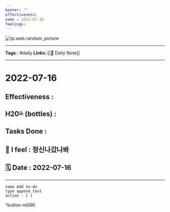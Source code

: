 ```yaml
---
banner: ""
effectiveness: 
name : 2022-07-16
feelings: 
---
```





![tp.web.random_picture](https://images.unsplash.com/photo-1485470733090-0aae1788d5af?crop=entropy&cs=tinysrgb&fit=crop&fm=jpg&h=2160&ixid=MnwxfDB8MXxyYW5kb218MHx8bGFuZHNjYXBlLG5pZ2h0Y2l0eSxzcGFjZXx8fHx8fDE2NTg1NDAxNzA&ixlib=rb-1.2.1&q=80&utm_campaign=api-credit&utm_medium=referral&utm_source=unsplash_source&w=3840)

---

**Tags**:: #daily
**Links**::[[📓 Daily Note]]

---

# 2022-07-16

## Effectiveness : 
## H20💦 (bottles) :
## Tasks Done : 
## 🌈 I feel : 정신나갔나봐
## 🗓 Date : 2022-07-16
---
```button
name Add to-do
type append text
action - [ ]
```
^button-m066
